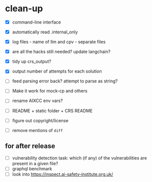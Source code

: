 clean-up
=======
- [x] command-line interface
- [x] automatically read .internal_only
- [x] log files - name of llm and cpv - separate files

- [x] are all the hacks still needed? update langchain?
- [x] tidy up crs_output?
- [x] output number of attempts for each solution
- [ ] feed parsing error back? attempt to parse as string?
- [ ] Make it work for mock-cp and others
- [ ] rename AIXCC env vars?
- [ ] README + static folder + CRS README
- [ ] figure out copyright/license
- [ ] remove mentions of `diff`

for after release
-------
- [ ] vulnerability detection task: which (if any) of the vulnerabilities are present in a given file?
- [ ] graphql benchmark
- [ ] look into https://inspect.ai-safety-institute.org.uk/

